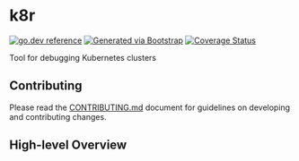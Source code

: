 # k8r
[![go.dev reference](https://img.shields.io/badge/go.dev-reference-007d9c?logo=go&logoColor=white)](https://engdocs.outreach.cloud/github.com/getoutreach/k8r)
[![Generated via Bootstrap](https://img.shields.io/badge/Outreach-Bootstrap-%235951ff)](https://github.com/getoutreach/bootstrap)
[![Coverage Status](https://coveralls.io/repos/github//k8r/badge.svg?branch=)](https://coveralls.io/github///k8r?branch=)
<!-- <<Stencil::Block(extraBadges)>> -->

<!-- <</Stencil::Block>> -->

Tool for debugging Kubernetes clusters

## Contributing

Please read the [CONTRIBUTING.md](CONTRIBUTING.md) document for guidelines on developing and contributing changes.

## High-level Overview

<!-- <<Stencil::Block(overview)>> -->

<!-- <</Stencil::Block>> -->
